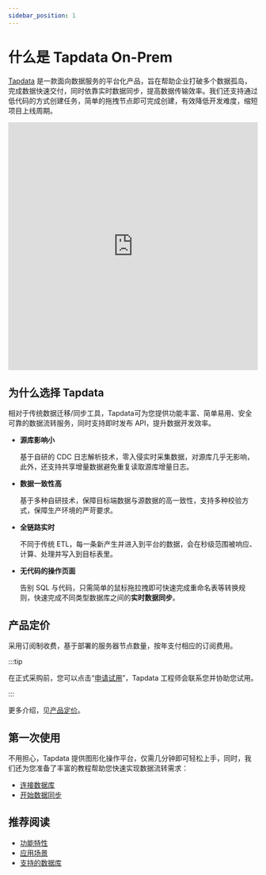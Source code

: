 ```yaml
---
sidebar_position: 1
---
```


# 什么是 Tapdata On-Prem

[Tapdata](https://tapdata.net) 是一款面向数据服务的平台化产品，旨在帮助企业打破多个数据孤岛，完成数据快速交付，同时依靠实时数据同步，提高数据传输效率。我们还支持通过低代码的方式创建任务，简单的拖拽节点即可完成创建，有效降低开发难度，缩短项目上线周期。

<iframe      src="https://20778419.s21v.faiusr.com/58/2/ABUIABA6GAAg-NP9pQYokaGd7AE.mp4"   width="100%"   height="500"      frameborder="0"    allowfullscreen="true" > </iframe>


## 为什么选择 Tapdata

相对于传统数据迁移/同步工具，Tapdata可为您提供功能丰富、简单易用、安全可靠的数据流转服务，同时支持即时发布 API，提升数据开发效率。

* **源库影响小**

  基于自研的 CDC 日志解析技术，零入侵实时采集数据，对源库几乎无影响，此外，还支持共享增量数据避免重复读取源库增量日志。

* **数据一致性高**

  基于多种自研技术，保障目标端数据与源数据的高一致性，支持多种校验方式，保障生产环境的严苛要求。

* **全链路实时**

  不同于传统 ETL，每一条新产生并进入到平台的数据，会在秒级范围被响应、计算、处理并写入到目标表里。

* **无代码的操作页面**

  告别 SQL 与代码，只需简单的鼠标拖拉拽即可快速完成重命名表等转换规则，快速完成不同类型数据库之间的**实时数据同步**。

## 产品定价

采用订阅制收费，基于部署的服务器节点数量，按年支付相应的订阅费用。

:::tip

在正式采购前，您可以点击“[申请试用](https://tapdata.net/tapdata-on-prem/demo.html)‍”‍，Tapdata 工程师会联系您并协助您试用。

:::

更多介绍，见[产品定价](https://tapdata.net/pricing.html)。

## 第一次使用

不用担心，Tapdata 提供图形化操作平台，仅需几分钟即可轻松上手，同时，我们还为您准备了丰富的教程帮助您快速实现数据流转需求：

- [连接数据库](quick-start/connect-database.md)
- [开始数据同步](quick-start/create-task.md)

## 推荐阅读

- [功能特性](introduction/features.md)
- [应用场景](introduction/use-cases.md)
- [支持的数据库](introduction/supported-databases.md)
